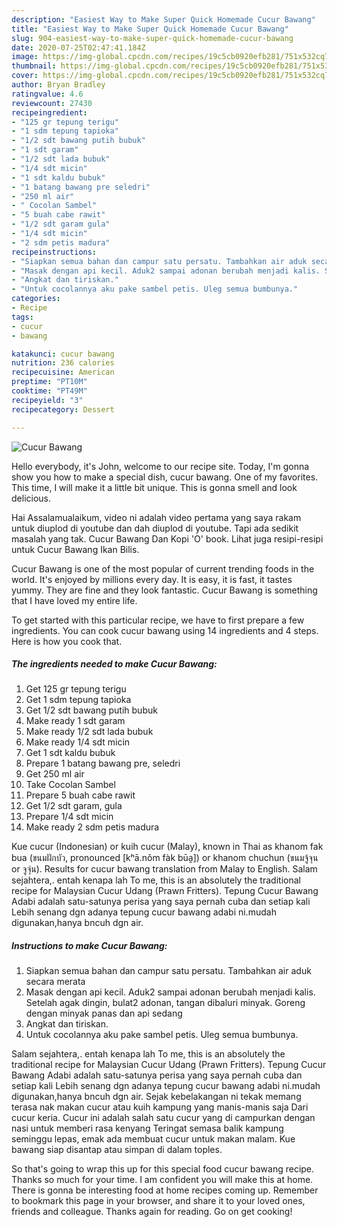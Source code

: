 ```yaml
---
description: "Easiest Way to Make Super Quick Homemade Cucur Bawang"
title: "Easiest Way to Make Super Quick Homemade Cucur Bawang"
slug: 904-easiest-way-to-make-super-quick-homemade-cucur-bawang
date: 2020-07-25T02:47:41.184Z
image: https://img-global.cpcdn.com/recipes/19c5cb0920efb281/751x532cq70/cucur-bawang-foto-resep-utama.jpg
thumbnail: https://img-global.cpcdn.com/recipes/19c5cb0920efb281/751x532cq70/cucur-bawang-foto-resep-utama.jpg
cover: https://img-global.cpcdn.com/recipes/19c5cb0920efb281/751x532cq70/cucur-bawang-foto-resep-utama.jpg
author: Bryan Bradley
ratingvalue: 4.6
reviewcount: 27430
recipeingredient:
- "125 gr tepung terigu"
- "1 sdm tepung tapioka"
- "1/2 sdt bawang putih bubuk"
- "1 sdt garam"
- "1/2 sdt lada bubuk"
- "1/4 sdt micin"
- "1 sdt kaldu bubuk"
- "1 batang bawang pre seledri"
- "250 ml air"
- " Cocolan Sambel"
- "5 buah cabe rawit"
- "1/2 sdt garam gula"
- "1/4 sdt micin"
- "2 sdm petis madura"
recipeinstructions:
- "Siapkan semua bahan dan campur satu persatu. Tambahkan air aduk secara merata"
- "Masak dengan api kecil. Aduk2 sampai adonan berubah menjadi kalis. Setelah agak dingin, bulat2 adonan, tangan dibaluri minyak. Goreng dengan minyak panas dan api sedang"
- "Angkat dan tiriskan."
- "Untuk cocolannya aku pake sambel petis. Uleg semua bumbunya."
categories:
- Recipe
tags:
- cucur
- bawang

katakunci: cucur bawang 
nutrition: 236 calories
recipecuisine: American
preptime: "PT10M"
cooktime: "PT49M"
recipeyield: "3"
recipecategory: Dessert

---
```



![Cucur Bawang](https://img-global.cpcdn.com/recipes/19c5cb0920efb281/751x532cq70/cucur-bawang-foto-resep-utama.jpg)

Hello everybody, it's John, welcome to our recipe site. Today, I'm gonna show you how to make a special dish, cucur bawang. One of my favorites. This time, I will make it a little bit unique. This is gonna smell and look delicious.

Hai Assalamualaikum, video ni adalah video pertama yang saya rakam untuk diuplod di youtube dan dah diuplod di youtube. Tapi ada sedikit masalah yang tak. Cucur Bawang Dan Kopi &#39;O&#39; book. Lihat juga resipi-resipi untuk Cucur Bawang Ikan Bilis.

Cucur Bawang is one of the most popular of current trending foods in the world. It's enjoyed by millions every day. It is easy, it is fast, it tastes yummy. They are fine and they look fantastic. Cucur Bawang is something that I have loved my entire life.


To get started with this particular recipe, we have to first prepare a few ingredients. You can cook cucur bawang using 14 ingredients and 4 steps. Here is how you cook that.

<!--inarticleads1-->

##### The ingredients needed to make Cucur Bawang:

1. Get 125 gr tepung terigu
1. Get 1 sdm tepung tapioka
1. Get 1/2 sdt bawang putih bubuk
1. Make ready 1 sdt garam
1. Make ready 1/2 sdt lada bubuk
1. Make ready 1/4 sdt micin
1. Get 1 sdt kaldu bubuk
1. Prepare 1 batang bawang pre, seledri
1. Get 250 ml air
1. Take  Cocolan Sambel
1. Prepare 5 buah cabe rawit
1. Get 1/2 sdt garam, gula
1. Prepare 1/4 sdt micin
1. Make ready 2 sdm petis madura


Kue cucur (Indonesian) or kuih cucur (Malay), known in Thai as khanom fak bua (ขนมฝักบัว, pronounced [kʰā.nǒm fàk būa̯]) or khanom chuchun (ขนมจู้จุน or จูจุ่น). Results for cucur bawang translation from Malay to English. Salam sejahtera,. entah kenapa lah To me, this is an absolutely the traditional recipe for Malaysian Cucur Udang (Prawn Fritters). Tepung Cucur Bawang Adabi adalah satu-satunya perisa yang saya pernah cuba dan setiap kali Lebih senang dgn adanya tepung cucur bawang adabi ni.mudah digunakan,hanya bncuh dgn air. 

<!--inarticleads2-->

##### Instructions to make Cucur Bawang:

1. Siapkan semua bahan dan campur satu persatu. Tambahkan air aduk secara merata
1. Masak dengan api kecil. Aduk2 sampai adonan berubah menjadi kalis. Setelah agak dingin, bulat2 adonan, tangan dibaluri minyak. Goreng dengan minyak panas dan api sedang
1. Angkat dan tiriskan.
1. Untuk cocolannya aku pake sambel petis. Uleg semua bumbunya.


Salam sejahtera,. entah kenapa lah To me, this is an absolutely the traditional recipe for Malaysian Cucur Udang (Prawn Fritters). Tepung Cucur Bawang Adabi adalah satu-satunya perisa yang saya pernah cuba dan setiap kali Lebih senang dgn adanya tepung cucur bawang adabi ni.mudah digunakan,hanya bncuh dgn air. Sejak kebelakangan ni tekak memang terasa nak makan cucur atau kuih kampung yang manis-manis saja Dari cucur keria. Cucur ini adalah salah satu cucur yang di campurkan dengan nasi untuk memberi rasa kenyang Teringat semasa balik kampung seminggu lepas, emak ada membuat cucur untuk makan malam. Kue bawang siap disantap atau simpan di dalam toples. 

So that's going to wrap this up for this special food cucur bawang recipe. Thanks so much for your time. I am confident you will make this at home. There is gonna be interesting food at home recipes coming up. Remember to bookmark this page in your browser, and share it to your loved ones, friends and colleague. Thanks again for reading. Go on get cooking!
